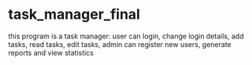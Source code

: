 # task_manager_final
this program is a task manager: user can login, change login details, add tasks, read tasks, edit tasks, admin can register new users, generate reports and view statistics
